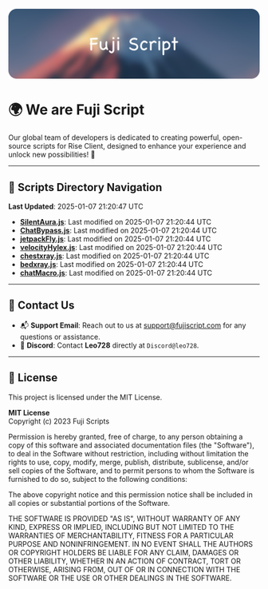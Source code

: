 ![Banner](.github/b.webp)

# 🌍 **We are Fuji Script**

Our global team of developers is dedicated to creating powerful, open-source scripts for Rise Client, designed to enhance your experience and unlock new possibilities! 🌟

---
<!-- SCRIPTS_NAVIGATION_START -->
## 📂 **Scripts Directory Navigation**

**Last Updated**: 2025-01-07 21:20:47 UTC

- **[SilentAura.js](scripts/SilentAura.js)**: Last modified on 2025-01-07 21:20:44 UTC
- **[ChatBypass.js](scripts/ChatBypass.js)**: Last modified on 2025-01-07 21:20:44 UTC
- **[jetpackFly.js](scripts/jetpackFly.js)**: Last modified on 2025-01-07 21:20:44 UTC
- **[velocityHylex.js](scripts/velocityHylex.js)**: Last modified on 2025-01-07 21:20:44 UTC
- **[chestxray.js](scripts/chestxray.js)**: Last modified on 2025-01-07 21:20:44 UTC
- **[bedxray.js](scripts/bedxray.js)**: Last modified on 2025-01-07 21:20:44 UTC
- **[chatMacro.js](scripts/chatMacro.js)**: Last modified on 2025-01-07 21:20:44 UTC

<!-- SCRIPTS_NAVIGATION_END -->

---

## 💬 **Contact Us**  
- 📬 **Support Email**: Reach out to us at [support@fujiscript.com](mailto:support@fujiscript.com) for any questions or assistance.  
- 💬 **Discord**: Contact **Leo728** directly at `Discord@leo728`.

---

## 📜 **License**

This project is licensed under the MIT License.  

**MIT License**  
Copyright (c) 2023 Fuji Scripts  

Permission is hereby granted, free of charge, to any person obtaining a copy of this software and associated documentation files (the "Software"), to deal in the Software without restriction, including without limitation the rights to use, copy, modify, merge, publish, distribute, sublicense, and/or sell copies of the Software, and to permit persons to whom the Software is furnished to do so, subject to the following conditions:  

The above copyright notice and this permission notice shall be included in all copies or substantial portions of the Software.  

THE SOFTWARE IS PROVIDED "AS IS", WITHOUT WARRANTY OF ANY KIND, EXPRESS OR IMPLIED, INCLUDING BUT NOT LIMITED TO THE WARRANTIES OF MERCHANTABILITY, FITNESS FOR A PARTICULAR PURPOSE AND NONINFRINGEMENT. IN NO EVENT SHALL THE AUTHORS OR COPYRIGHT HOLDERS BE LIABLE FOR ANY CLAIM, DAMAGES OR OTHER LIABILITY, WHETHER IN AN ACTION OF CONTRACT, TORT OR OTHERWISE, ARISING FROM, OUT OF OR IN CONNECTION WITH THE SOFTWARE OR THE USE OR OTHER DEALINGS IN THE SOFTWARE.  
